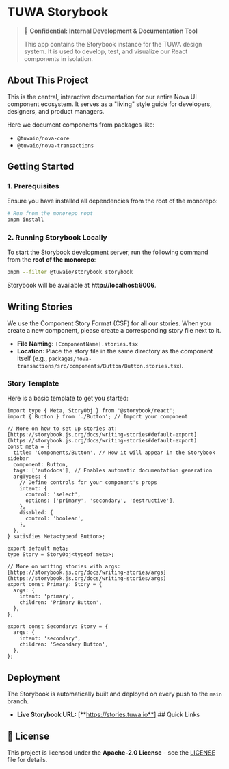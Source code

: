 # TUWA Storybook

> 🔴 **Confidential: Internal Development & Documentation Tool**
>
> This app contains the Storybook instance for the TUWA design system. It is used to develop, test, and visualize our React components in isolation.

## About This Project

This is the central, interactive documentation for our entire Nova UI component ecosystem. It serves as a "living" style guide for developers, designers, and product managers.

Here we document components from packages like:
-   `@tuwaio/nova-core`
-   `@tuwaio/nova-transactions`

## Getting Started

### 1. Prerequisites
Ensure you have installed all dependencies from the root of the monorepo:
```bash
# Run from the monorepo root
pnpm install
```

### 2. Running Storybook Locally
To start the Storybook development server, run the following command from the **root of the monorepo**:

```bash
pnpm --filter @tuwaio/storybook storybook
```
Storybook will be available at **http://localhost:6006**.

## Writing Stories

We use the Component Story Format (CSF) for all our stories. When you create a new component, please create a corresponding story file next to it.

-   **File Naming:** `[ComponentName].stories.tsx`
-   **Location:** Place the story file in the same directory as the component itself (e.g., `packages/nova-transactions/src/components/Button/Button.stories.tsx`).

### Story Template
Here is a basic template to get you started:

```tsx
import type { Meta, StoryObj } from '@storybook/react';
import { Button } from './Button'; // Import your component

// More on how to set up stories at: [https://storybook.js.org/docs/writing-stories#default-export](https://storybook.js.org/docs/writing-stories#default-export)
const meta = {
  title: 'Components/Button', // How it will appear in the Storybook sidebar
  component: Button,
  tags: ['autodocs'], // Enables automatic documentation generation
  argTypes: {
    // Define controls for your component's props
    intent: {
      control: 'select',
      options: ['primary', 'secondary', 'destructive'],
    },
    disabled: {
      control: 'boolean',
    },
  },
} satisfies Meta<typeof Button>;

export default meta;
type Story = StoryObj<typeof meta>;

// More on writing stories with args: [https://storybook.js.org/docs/writing-stories/args](https://storybook.js.org/docs/writing-stories/args)
export const Primary: Story = {
  args: {
    intent: 'primary',
    children: 'Primary Button',
  },
};

export const Secondary: Story = {
  args: {
    intent: 'secondary',
    children: 'Secondary Button',
  },
};
```

## Deployment

The Storybook is automatically built and deployed on every push to the `main` branch.

-   **Live Storybook URL:** [**https://stories.tuwa.io**] ## Quick Links

## 📄 License

This project is licensed under the **Apache-2.0 License** - see the [LICENSE](./LICENSE) file for details.